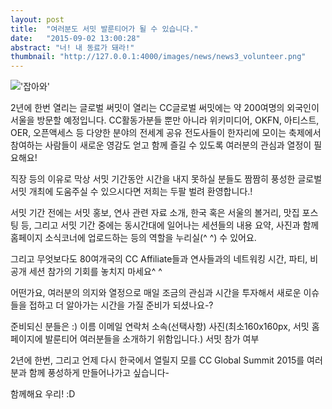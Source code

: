 ```yaml
---
layout: post
title:  "여러분도 서밋 발룬티어가 될 수 있습니다."
date:   "2015-09-02 13:00:28"
abstract: "너! 내 동료가 돼라!" 
thumbnail: "http://127.0.0.1:4000/images/news/news3_volunteer.png"
---
```


!['잡아와'](http://127.0.0.1:4000/images/news/news3_volunteer.png)

2년에 한번 열리는 글로벌 써밋이 열리는 CC글로벌 써밋에는 약 200여명의 외국인이 서울을 방문할 예정입니다. 
CC활동가분들 뿐만 아니라 위키미디어, OKFN, 아티스트, OER, 오픈액세스 등 다양한 분야의 전세계 공유 전도사들이 한자리에 모이는 축제에서 참여하는 사람들이 새로운 영감도 얻고 함께 즐길 수 있도록 여러분의 관심과 열정이 필요해요!

직장 등의 이유로 막상 서밋 기간동안 시간을 내지 못하실 분들도 짬짬히 풍성한 글로벌 서밋 개최에 도움주실 수 있으시다면 저희는 두팔 벌려 환영합니다.! 

서밋 기간 전에는 서밋 홍보, 연사 관련 자료 소개, 한국 혹은 서울의 볼거리, 맛집 포스팅 등, 그리고 서밋 기간 중에는 동시간대에 일어나는 세션들의 내용 요약, 사진과 함께 홈페이지 소식코너에 업로드하는 등의 역할을 누리실(^ ^) 수 있어요.

그리고 무엇보다도 80여개국의 CC Affiliate들과 연사들과의 네트워킹 시간, 파티, 비공개 세션 참가의 기회를 놓치지 마세요^ ^

어떤가요, 여러분의 의지와 열정으로 매일 조금의 관심과 시간을 투자해서 새로운 이슈들을 접하고 더 알아가는 시간을 가질 준비가 되셨나요-?


준비되신 분들은 :)
이름
이메일
연락처
소속(선택사항)
사진(최소160x160px, 서밋 홈페이지에 발룬티어 여러분들을 소개하기 위함입니다.)
서밋 참가 여부


2년에 한번, 그리고 언제 다시 한국에서 열릴지 모를 CC Global Summit 2015를 여러분과 함께 풍성하게 만들어나가고 싶습니다-

함께해요 우리! :D